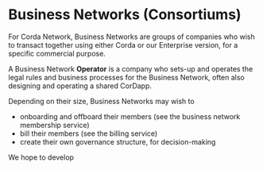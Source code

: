 Business Networks (Consortiums)
==============================

For Corda Network, Business Networks are groups of companies who wish to transact together using either Corda or our Enterprise version, for a specific commercial purpose. 

A Business Network **Operator** is a company who sets-up and operates the legal rules and business processes for the Business Network, often also designing and operating a shared CorDapp.

Depending on their size, Business Networks may wish to
- onboarding and offboard their members (see the business network membership service)
- bill their members (see the billing service)
- create their own governance structure, for decision-making

We hope to develop 


